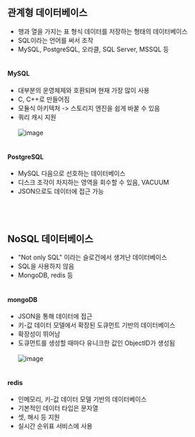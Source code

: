 ## 관계형 데이터베이스
* 행과 열을 가지는 표 형식 데이터를 저장하는 형태의 데이터베이스
* SQL이라는 언어를 써서 조작
* MySQL, PostgreSQL, 오라클, SQL Server, MSSQL 등
<br></br>

#### MySQL
* 대부분의 운영체제와 호환되며 현재 가장 많이 사용
* C, C++로 만들어짐
* 모듈식 아키텍처 -> 스토리지 엔진을 쉽게 바꿀 수 있음
* 쿼리 캐시 지원
<br></br>
![image](https://github.com/ehdbs0903/Computer-Science/assets/82309982/890d1a8b-7b97-43ea-84e2-1c1a801cf10e)
<br></br>
 
#### PostgreSQL
* MySQL 다음으로 선호하는 데이터베이스
* 디스크 조각이 차지하는 영역을 회수할 수 있음, VACUUM
* JSON으로도 데이터에 접근 가능
<br></br>
<br></br>



## NoSQL 데이터베이스
* "Not only SQL" 이라는 슬로건에서 생겨난 데이터베이스
* SQL을 사용하지 않음
* MongoDB, redis 등
<br></br>

#### mongoDB
* JSON을 통해 데이터에 접근
* 키-값 데이터 모델에서 확장된 도큐먼트 기반의 데이터베이스
* 확장성이 뛰어남
* 도큐먼트를 생성할 때마다 유니크한 값인 ObjectID가 생성됨
<br></br>
![image](https://github.com/ehdbs0903/Computer-Science/assets/82309982/e55b8e03-6178-415c-9658-648a37aa7494)
<br></br>


#### redis
* 인메모리, 키-값 데이터 모델 기반의 데이터베이스
* 기본적인 데이터 타입은 문자열
* 셋, 해시 등 지원
* 실시간 순위표 서비스에 사용
